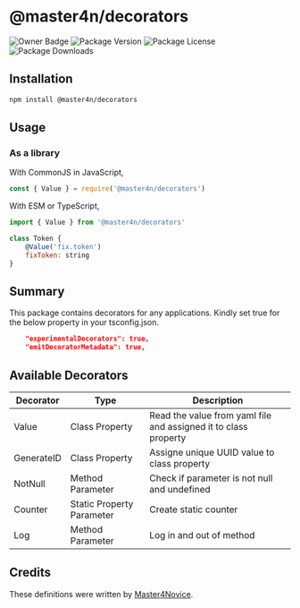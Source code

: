 # @master4n/decorators

![Owner Badge](https://img.shields.io/badge/Owner-Master4Novice-orange?style=flat)
![Package Version](https://img.shields.io/github/package-json/v/Master4Novice/common?filename=packages%2Fdecorators%2Fpackage.json&color=green)
![Package License](https://img.shields.io/npm/l/%40master4n%2Fdecorators)
![Package Downloads](https://img.shields.io/npm/dm/%40master4n%2Fdecorators)

## Installation

```sh
npm install @master4n/decorators
```

## Usage

### As a library

With CommonJS in JavaScript,

```js
const { Value } = require('@master4n/decorators')
```

With ESM or TypeScript,

```ts
import { Value } from '@master4n/decorators'
```

```js
class Token {
    @Value('fix.token')
    fixToken: string
}
```

## Summary

This package contains decorators for any applications. Kindly set true for the below property in your tsconfig.json.

```json
    "experimentalDecorators": true,                 
    "emitDecoratorMetadata": true, 
```

## Available Decorators

|Decorator|Type|Description|
|---|---|---|
|Value|Class Property|Read the value from yaml file and assigned it to class property|
|GenerateID|Class Property|Assigne unique UUID value to class property|
|NotNull|Method Parameter|Check if parameter is not null and undefined|
|Counter|Static Property Parameter|Create static counter|
|Log|Method Parameter|Log in and out of method|

## Credits

These definitions were written by [Master4Novice](https://github.com/Master4Novice).
